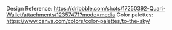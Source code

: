 Design Reference: https://dribbble.com/shots/17250392-Quari-Wallet/attachments/12357471?mode=media
Color palettes: https://www.canva.com/colors/color-palettes/to-the-sky/ 